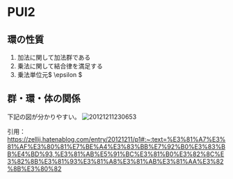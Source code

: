 # PUI2

## 環の性質
1. 加法に関して加法群である
2. 乗法に関して結合律を満足する
3. 乗法単位元$ \epsilon $

## 群・環・体の関係
下記の図が分かりやすい。
![20121211230653](https://user-images.githubusercontent.com/77034428/174715122-7ff845d6-2eb4-4b6b-97fb-14f92c528cf4.png)

引用：https://zellij.hatenablog.com/entry/20121211/p1#:~:text=%E3%81%A7%E3%81%AF%E3%80%81%E7%BE%A4%E3%83%BB%E7%92%B0%E3%83%BB%E4%BD%93,%E3%81%AB%E5%91%BC%E3%81%B0%E3%82%8C%E3%82%8B%E3%81%93%E3%81%A8%E3%81%AB%E3%81%AA%E3%82%8B%E3%80%82
